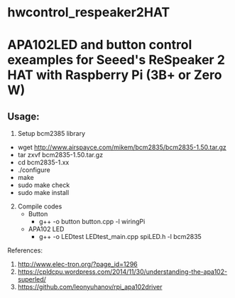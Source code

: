 # hwcontrol_respeaker2HAT


APA102LED and button control exeamples for Seeed's ReSpeaker 2 HAT with Raspberry Pi (3B+ or Zero W) 
====================================================================================================

Usage:
------

1. Setup bcm2385 library
* wget http://www.airspayce.com/mikem/bcm2835/bcm2835-1.50.tar.gz
* tar zxvf bcm2835-1.50.tar.gz
* cd bcm2835-1.xx
* ./configure
* make
* sudo make check
* sudo make install

2. Compile codes
   * Button
      - g++ -o button button.cpp -l wiringPi   
   * APA102 LED
      - g++ -o LEDtest LEDtest_main.cpp spiLED.h -l bcm2835
      
      
References:
1. <http://www.elec-tron.org/?page_id=1296>
2. <https://cpldcpu.wordpress.com/2014/11/30/understanding-the-apa102-superled/>
3. <https://github.com/leonyuhanov/rpi_apa102driver>
